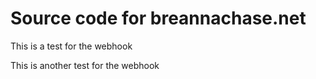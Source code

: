 # Source code for breannachase.net

This is a test for the webhook

This is another test for the webhook
